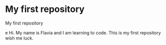# My first repository
My first repository

e
Hi. My name is Flavia and I am learning to code. This is my first repository wish me luck.

